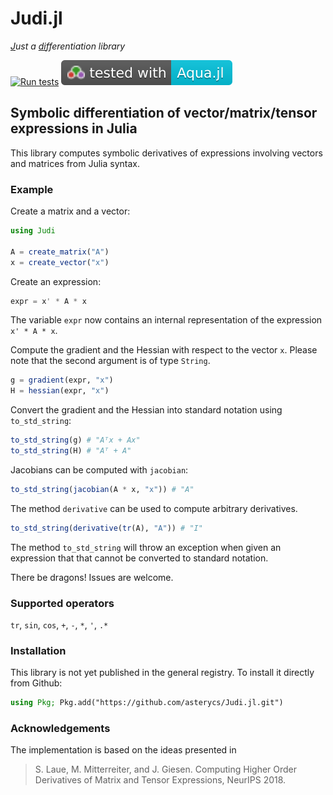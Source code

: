 # Judi.jl

_<ins>J</ins>ust a <ins>di</ins>fferentiation library_

[![Run tests](https://github.com/asterycs/Judi.jl/actions/workflows/CI.yml/badge.svg)](https://github.com/asterycs/Judi.jl/actions/workflows/CI.yml)
[![Aqua QA](https://raw.githubusercontent.com/JuliaTesting/Aqua.jl/master/badge.svg)](https://github.com/JuliaTesting/Aqua.jl)

## Symbolic differentiation of vector/matrix/tensor expressions in Julia

This library computes symbolic derivatives of expressions involving vectors and matrices from Julia syntax.

### Example

Create a matrix and a vector:

```julia
using Judi

A = create_matrix("A")
x = create_vector("x")
```
Create an expression:
```julia
expr = x' * A * x
```
The variable `expr` now contains an internal representation of the expression `x' * A * x`.

Compute the gradient and the Hessian with respect to the vector `x`. Please note that the second argument is of type `String`.
```julia
g = gradient(expr, "x")
H = hessian(expr, "x")
```
Convert the gradient and the Hessian into standard notation using `to_std_string`:
```julia
to_std_string(g) # "Aᵀx + Ax"
to_std_string(H) # "Aᵀ + A"
```

Jacobians can be computed with `jacobian`:

```julia
to_std_string(jacobian(A * x, "x")) # "A"
```

The method `derivative` can be used to compute arbitrary derivatives.

```julia
to_std_string(derivative(tr(A), "A")) # "I"
```
The method `to_std_string` will throw an exception when given an expression that that cannot be converted to
standard notation.

There be dragons! Issues are welcome.

### Supported operators

`tr`, `sin`, `cos`, `+`, `-`, `*`, `'`, `.*`

### Installation

This library is not yet published in the general registry. To install it directly from Github:

```julia
using Pkg; Pkg.add("https://github.com/asterycs/Judi.jl.git")
```

### Acknowledgements

The implementation is based on the ideas presented in

> S. Laue, M. Mitterreiter, and J. Giesen.
> Computing Higher Order Derivatives of Matrix and Tensor Expressions, NeurIPS 2018.
